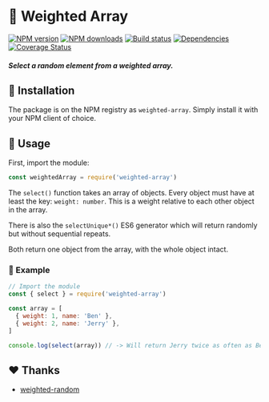 # 🎲 Weighted Array
[![NPM version](https://img.shields.io/npm/v/weighted-array.svg?maxAge=3600)](https://www.npmjs.com/package/weighted-array)
[![NPM downloads](https://img.shields.io/npm/dt/weighted-array.svg?maxAge=3600)](https://www.npmjs.com/package/weighted-array)
[![Build status](https://travis-ci.org/lolPants/weighted-array.svg)](https://travis-ci.org/lolPants/weighted-array)
[![Dependencies](https://img.shields.io/david/lolpants/weighted-array.svg?maxAge=3600)](https://david-dm.org/lolpants/weighted-array)
[![Coverage Status](https://coveralls.io/repos/github/lolPants/weighted-array/badge.svg?branch=master)](https://coveralls.io/github/lolPants/weighted-array?branch=master)

##### Select a random element from a weighted array.

## 💾 Installation
The package is on the NPM registry as `weighted-array`. Simply install it with your NPM client of choice.

## 🔧 Usage
First, import the module:
```js
const weightedArray = require('weighted-array')
```

The `select()` function takes an array of objects. Every object must have at least the key: `weight: number`. This is a weight relative to each other object in the array.

There is also the `selectUnique*()` ES6 generator which will return randomly but without sequential repeats.

Both return one object from the array, with the whole object intact.

### 📝 Example
```js
// Import the module
const { select } = require('weighted-array')

const array = [
  { weight: 1, name: 'Ben' },
  { weight: 2, name: 'Jerry' },
]

console.log(select(array)) // -> Will return Jerry twice as often as Ben
```

## ❤ Thanks
* [weighted-random](https://www.npmjs.com/package/weighted-random)

